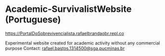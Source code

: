 # Academic-SurvivalistWebsite (Portuguese)
https://PortalDoSobrevivencialista.rafaelbrandaobr.repl.co

Experimental website created for academic activity without any commercial purpose
Contact: rafael.bastos.1314500@sga.pucminas.br
